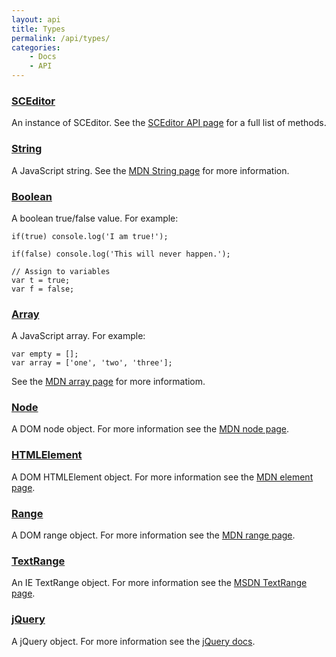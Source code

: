 ```yaml
---
layout: api
title: Types
permalink: /api/types/
categories:
    - Docs
    - API
---
```


### <a id="sceditor" href="#sceditor">SCEditor</a>

An instance of SCEditor. See the [SCEditor API page](/api/sceditor/) for a full list of methods.


### <a id="string" href="#string">String</a>

A JavaScript string. See the [MDN String page](https://developer.mozilla.org/en-US/docs/JavaScript/Reference/Global_Objects/String) for more information.


### <a id="bool" href="#bool">Boolean</a>

A boolean true/false value. For example:

	if(true) console.log('I am true!');

	if(false) console.log('This will never happen.');

	// Assign to variables
	var t = true;
	var f = false;


### <a id="array" href="#array">Array</a>

A JavaScript array. For example:

	var empty = [];
	var array = ['one', 'two', 'three'];

See the [MDN array page](https://developer.mozilla.org/en/docs/JavaScript/Reference/Global_Objects/Array) for more informatiom.


### <a id="node" href="#node">Node</a>

A DOM node object. For more information see the [MDN node page](https://developer.mozilla.org/en/docs/DOM/node).


### <a id="htmlelement" href="#htmlelement">HTMLElement</a>

A DOM HTMLElement object. For more information see the [MDN element page](https://developer.mozilla.org/en/docs/DOM/element).


### <a id="range" href="#range">Range</a>

A DOM range object. For more information see the [MDN range page](https://developer.mozilla.org/en/docs/DOM/range).


### <a id="textrange" href="#textrange">TextRange</a>

An IE TextRange object. For more information see the [MSDN TextRange page](http://msdn.microsoft.com/en-gb/library/ie/ms535872(v=vs.85).aspx).


### <a id="jquery" href="#jquery">jQuery</a>

A jQuery object. For more information see the [jQuery docs](http://api.jquery.com/jQuery/).

